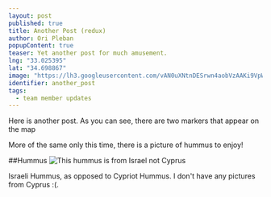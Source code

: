 ```yaml
---
layout: post
published: true
title: Another Post (redux)
author: Ori Pleban
popupContent: true
teaser: Yet another post for much amusement.
lng: "33.025395"
lat: "34.698867"
image: "https://lh3.googleusercontent.com/vAN0uXNtnDESrwn4aobVzAAKi9VpWX5sd2y1Uw5RhA=w1620-h911-no"
identifier: another_post
tags:
  - team member updates
---
```





Here is another post. As you can see, there are two markers that appear on the map

More of the same only this time, there is a picture of hummus to enjoy!

##Hummus
![This hummus is from Israel not Cyprus](https://lh3.googleusercontent.com/vAN0uXNtnDESrwn4aobVzAAKi9VpWX5sd2y1Uw5RhA=w1620-h911-no "Again not in Cyprus")

Israeli Hummus, as opposed to Cypriot Hummus. I don't have any pictures from Cyprus :(.
